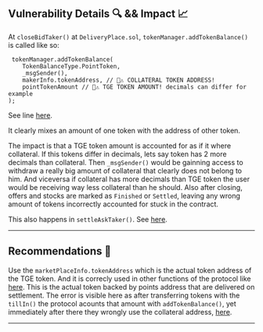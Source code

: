
## **Vulnerability Details 🔍 && Impact 📈**

At `closeBidTaker()` at `DeliveryPlace.sol`, `tokenManager.addTokenBalance()` is called like so:

```solidity
 tokenManager.addTokenBalance(
    TokenBalanceType.PointToken,
    _msgSender(),
    makerInfo.tokenAddress, // 🔴⚠️ COLLATERAL TOKEN ADDRESS!
    pointTokenAmount // 🔴⚠️ TGE TOKEN AMOUNT! decimals can differ for example
);
```

See line [here](https://github.com/Cyfrin/2024-08-tadle/blob/main/src/core/DeliveryPlace.sol#L198).

It clearly mixes an amount of one token with the address of other token.

The impact is that a TGE token amount is accounted for as if it where collateral. If this tokens differ in decimals, lets say token has 2 more decimals than collateral. Then `_msgSender()` would be gainning access to withdraw a really big amount of collateral that clearly does not belong to him. And viceversa if collateral has more decimals than TGE token the user would be receiving way less collateral than he should. Also after closing, offers and stocks are marked as `Finished` or `Settled`, leaving any wrong amount of tokens incorrectly accounted for stuck in the contract.

This also happens in `settleAskTaker()`. See [here](https://github.com/Cyfrin/2024-08-tadle/blob/main/src/core/DeliveryPlace.sol#L387).

---

## **Recommendations 🎯**

Use the `marketPlaceInfo.tokenAddress` which is the actual token address of the TGE token. And it is correcly used in other functions of the protocol like [here](https://github.com/Cyfrin/2024-08-tadle/blob/main/src/core/DeliveryPlace.sol#L379). This is the actual token backed by points address that are delivered on settlement. The error is visible here as after transferring tokens with the `tillIn()` the protocol acounts that amount with `addTokenBalance()`, yet immediately after there they wrongly use the collateral address, [here](https://github.com/Cyfrin/2024-08-tadle/blob/main/src/core/DeliveryPlace.sol#L387). 

---